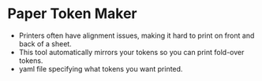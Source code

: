 # Paper Token Maker
- Printers often have alignment issues, making it hard to print on front and back of a sheet.
- This tool automatically mirrors your tokens so you can print fold-over tokens.
- yaml file specifying what tokens you want printed.